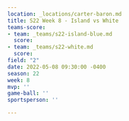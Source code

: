 ```yaml
---
location: _locations/carter-baron.md
title: S22 Week 8 - Island vs White
teams-score:
- team: _teams/s22-island-blue.md
  score: 
- team: _teams/s22-white.md
  score: 
field: "2"
date: 2022-05-08 09:30:00 -0400
season: 22
week: 8
mvp: ''
game-ball: ''
sportsperson: ''

---
```

